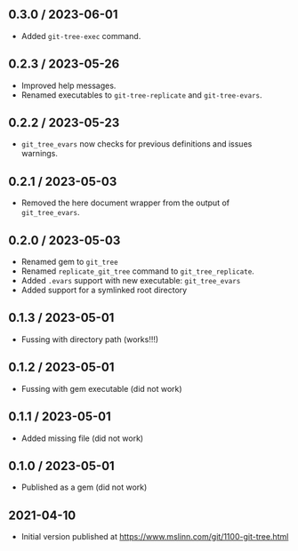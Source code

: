 ## 0.3.0 / 2023-06-01
  * Added `git-tree-exec` command.

## 0.2.3 / 2023-05-26
  * Improved help messages.
  * Renamed executables to `git-tree-replicate` and `git-tree-evars`.

## 0.2.2 / 2023-05-23
  * `git_tree_evars` now checks for previous definitions and issues warnings.

## 0.2.1 / 2023-05-03
  * Removed the here document wrapper from the output of `git_tree_evars`.

## 0.2.0 / 2023-05-03
  * Renamed gem to `git_tree`
  * Renamed `replicate_git_tree` command to `git_tree_replicate`.
  * Added `.evars` support with new executable: `git_tree_evars`
  * Added support for a symlinked root directory

## 0.1.3 / 2023-05-01
  * Fussing with directory path (works!!!)

## 0.1.2 / 2023-05-01
  * Fussing with gem executable (did not work)

## 0.1.1 / 2023-05-01
  * Added missing file (did not work)

## 0.1.0 / 2023-05-01
  * Published as a gem (did not work)

## 2021-04-10
  * Initial version published at https://www.mslinn.com/git/1100-git-tree.html
